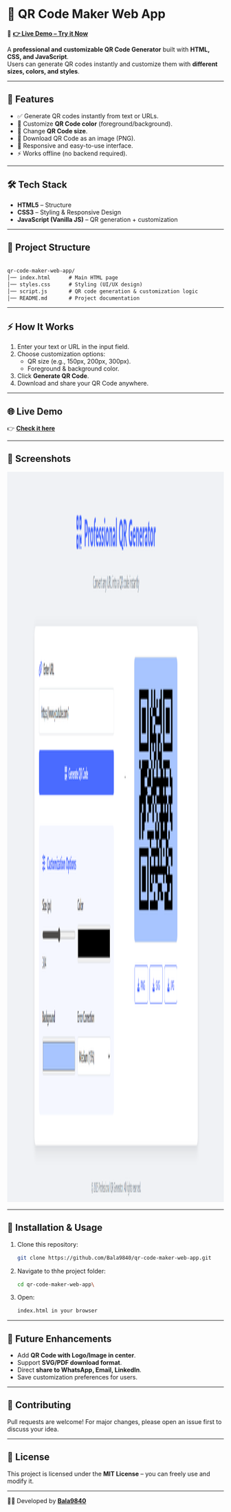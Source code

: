 # 🎨 QR Code Maker Web App  

🚀 **[👉 Live Demo – Try it Now](https://qr-profession.netlify.com)**  

A **professional and customizable QR Code Generator** built with **HTML, CSS, and JavaScript**.  
Users can generate QR codes instantly and customize them with **different sizes, colors, and styles**.  

---

## 🚀 Features  
- ✅ Generate QR codes instantly from text or URLs.  
- 🎨 Customize **QR Code color** (foreground/background).  
- 📏 Change **QR Code size**.  
- 💾 Download QR Code as an image (PNG).  
- 📱 Responsive and easy-to-use interface.  
- ⚡ Works offline (no backend required).  

---

## 🛠️ Tech Stack  
- **HTML5** – Structure  
- **CSS3** – Styling & Responsive Design  
- **JavaScript (Vanilla JS)** – QR generation + customization  

---

## 📂 Project Structure  
```

qr-code-maker-web-app/
│── index.html      # Main HTML page
│── styles.css      # Styling (UI/UX design)
│── script.js       # QR code generation & customization logic
│── README.md       # Project documentation

```

---

## ⚡ How It Works  
1. Enter your text or URL in the input field.  
2. Choose customization options:  
   - QR size (e.g., 150px, 200px, 300px).  
   - Foreground & background color.  
3. Click **Generate QR Code**.  
4. Download and share your QR Code anywhere.  

---

## 🌐 Live Demo  
👉 **[Check it here](https://maker-qr.netlify.app/)**  

---

## 📸 Screenshots  


<p align = "center">
    <img src="screenshot1.png" alt="App Screenshot" width="900" height="1700"/>
</p>



---

## 🔧 Installation & Usage  
1. Clone this repository:  
   ```bash
   git clone https://github.com/Bala9840/qr-code-maker-web-app.git
2. Navigate to thhe project folder:  
   ```bash
   cd qr-code-maker-web-app\
3. Open:  
   ```bash
   index.html in your browser

---

## 📌 Future Enhancements

* Add **QR Code with Logo/Image in center**.
* Support **SVG/PDF download format**.
* Direct **share to WhatsApp, Email, LinkedIn**.
* Save customization preferences for users.

---

## 🤝 Contributing

Pull requests are welcome! For major changes, please open an issue first to discuss your idea.

---

## 📜 License

This project is licensed under the **MIT License** – you can freely use and modify it.

---

👨‍💻 Developed by **[Bala9840](https://github.com/Bala9840)**


